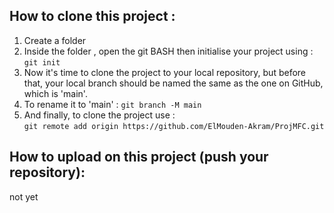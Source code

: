 ## How to clone this project :

1. Create a folder
2. Inside the folder , open the git BASH then initialise your project using : `git init`
3. Now it's time to clone the project to your local repository, but before that, your local branch should be named the same as the one on GitHub, which is 'main'.  
4. To rename it to 'main' : `git branch -M main`
5. And finally, to clone the project use :  
`git remote add origin https://github.com/ElMouden-Akram/ProjMFC.git`

## How to upload on this project (push your repository):

not yet
